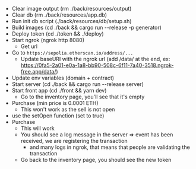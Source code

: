 - Clear image output (rm ./back/resources/output)
- Clear db (rm ./back/resources/app.db)
- Run init db script (./back/resources/db/setup.sh)
- Build images (cd ./back && cargo run --release -p generator)
- Deploy token (cd ./token && ./deploy)
- Start ngrok (ngrok http 8080)
  - Get url
- Go to `https://sepolia.etherscan.io/address/...`
  - Update baseURI with the ngrok url (add /data/ at the end, ex: https://0fa5-2a01-e0a-1a8-bb90-508c-6f11-7a40-3518.ngrok-free.app/data/)
- Update env variables (domain + contract)
- Start server (cd ./back && cargo run --release server)
- Start front app (cd ./front && yarn dev)
  - Go to the inventory page, you'll see that it's empty
- Purchase (min price is 0.0001 ETH)
  - This won't work as the sell is not open
- use the setOpen function (set to true)
- Purchase
  - This will work
  - You should see a log message in the server => event has been received, we are registering the transaction
    - and many logs in ngrok, that means that people are validating the transaction
  - Go back to the inventory page, you should see the new token
